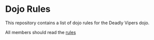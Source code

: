 Dojo Rules
==========

This repository contains a list of dojo rules for the Deadly Vipers dojo.


All members should read the [rules](https://github.com/deadlyvipers)
